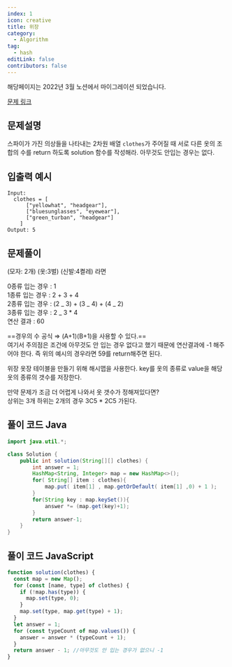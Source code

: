 ```yaml
---
index: 1
icon: creative
title: 위장
category:
  - Algorithm
tag:
  - hash
editLink: false
contributors: false
---
```


해당페이지는 2022년 3월 노션에서 마이그레이션 되었습니다.

[문제 링크](https://programmers.co.kr/learn/courses/30/lessons/42578)

## 문제설명

스파이가 가진 의상들을 나타내는 2차원 배열 `clothes`가 주어질 때 서로 다른 옷의 조합의 수를 return 하도록 solution 함수를 작성해라. 아무것도 안입는 경우는 없다.

## 입출력 예시

```
Input:
  clothes = [
      ["yellowhat", "headgear"],
      ["bluesunglasses", "eyewear"],
      ["green_turban", "headgear"]
    ]
Output: 5
```

## 문제풀이

(모자: 2개) (옷:3벌) (신발:4켤레) 라면

0종류 입는 경우 : 1  
1종류 입는 경우 : 2 + 3 + 4  
2종류 입는 경우 : (2 _ 3) + (3 _ 4) + (4 _ 2)  
3종류 입는 경우 : 2 _ 3 \* 4  
연산 결과 : 60

==경우의 수 공식 ⇒ (A+1)(B+1)을 사용할 수 있다.==  
여기서 주의점은 조건에 아무것도 안 입는 경우 없다고 했기 때문에 연산결과에 -1 해주어야 한다. 즉 위의 예시의 경우라면 59를 return해주면 된다.

위장 옷장 테이블을 만들기 위해 해시맵을 사용한다. key를 옷의 종류로 value을 해당 옷의 종류의 갯수를 저장한다.

만약 문제가 조금 더 어렵게 나와서 옷 갯수가 정해져있다면?  
상위는 3개 하위는 2개의 경우 3C5 \* 2C5 가된다.

## 풀이 코드 Java

```java
import java.util.*;

class Solution {
    public int solution(String[][] clothes) {
        int answer = 1;
        HashMap<String, Integer> map = new HashMap<>();
        for( String[] item : clothes){
            map.put( item[1] , map.getOrDefault( item[1] ,0) + 1 );
        }
        for(String key : map.keySet()){
            answer *= (map.get(key)+1);
        }
        return answer-1;
    }
}
```

## 풀이 코드 JavaScript

```js
function solution(clothes) {
  const map = new Map();
  for (const [name, type] of clothes) {
    if (!map.has(type)) {
      map.set(type, 0);
    }
    map.set(type, map.get(type) + 1);
  }
  let answer = 1;
  for (const typeCount of map.values()) {
    answer = answer * (typeCount + 1);
  }
  return answer - 1; //아무것도 안 입는 경우가 없으니 -1
}
```
